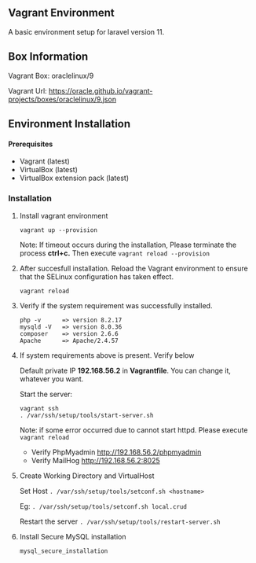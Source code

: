 ## Vagrant Environment

A basic environment setup for laravel version 11.

## **Box Information**

Vagrant Box: oraclelinux/9

Vagrant Url: https://oracle.github.io/vagrant-projects/boxes/oraclelinux/9.json

## Environment Installation

#### Prerequisites

- Vagrant (latest)
- VirtualBox (latest)
- VirtualBox extension pack (latest)

### Installation

1. Install vagrant environment

   `vagrant up --provision`

   Note: If timeout occurs during the installation, Please terminate the process **ctrl+c.** Then execute `vagrant reload --provision`

2. After succesfull installation. Reload the Vagrant environment to ensure that the SELinux configuration has taken effect.

   `vagrant reload`

3. Verify if the system requirement was successfully installed.

    ```
    php -v      => version 8.2.17
    mysqld -V   => version 8.0.36
    composer    => version 2.6.6
    Apache      => Apache/2.4.57
    ```

4. If system requirements above is present. Verify below

    Default private IP **192.168.56.2** in **Vagrantfile**. You can change it, whatever you want.

    Start the server:

    ```
    vagrant ssh
    . /var/ssh/setup/tools/start-server.sh
    ```

    Note: if some error occurred due to cannot start httpd. Please execute `vagrant reload`

    - Verify PhpMyadmin http://192.168.56.2/phpmyadmin
    - Verify MailHog http://192.168.56.2:8025

5. Create Working Directory and VirtualHost

    Set Host
    `. /var/ssh/setup/tools/setconf.sh <hostname>`
    
    Eg:
    `. /var/ssh/setup/tools/setconf.sh local.crud`

    Restart the server
    `. /var/ssh/setup/tools/restart-server.sh`

6. Install Secure MySQL installation

    `mysql_secure_installation`
